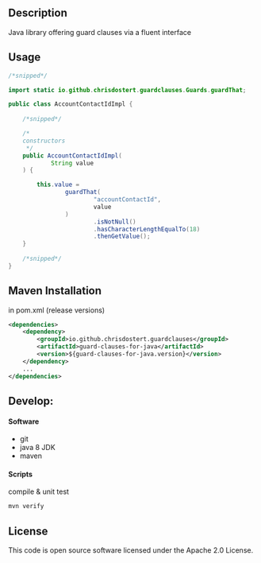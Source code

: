 ## Description
Java library offering guard clauses via a fluent interface

## Usage

```java
/*snipped*/

import static io.github.chrisdostert.guardclauses.Guards.guardThat;

public class AccountContactIdImpl {    
    
    /*snipped*/

    /*
    constructors
     */
    public AccountContactIdImpl(
            String value
    ) {

        this.value =
                guardThat(
                        "accountContactId",
                        value
                )
                        .isNotNull()
                        .hasCharacterLengthEqualTo(18)
                        .thenGetValue();
    }
    
    /*snipped*/
}

```

## Maven Installation

in pom.xml (release versions)
```xml
<dependencies>
    <dependency>
        <groupId>io.github.chrisdostert.guardclauses</groupId>
        <artifactId>guard-clauses-for-java</artifactId>
        <version>${guard-clauses-for-java.version}</version>
    </dependency>
    ...
</dependencies>
```

## Develop:

#### Software
- git
- java 8 JDK
- maven

#### Scripts

compile & unit test
```PowerShell
mvn verify
```

## License

This code is open source software licensed under the Apache 2.0 License.